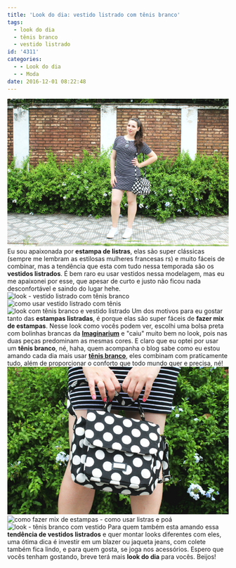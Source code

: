 ```yaml
---
title: 'Look do dia: vestido listrado com tênis branco'
tags:
  - look do dia
  - tênis branco
  - vestido listrado
id: '4311'
categories:
  - - Look do dia
  - - Moda
date: 2016-12-01 08:22:48
---
```


![look - vestido listrado com tênis](/images/2016/11/como-usar-vestido-listrado.jpg) Eu sou apaixonada por **estampa de listras**, elas são super clássicas (sempre me lembram as estilosas mulheres francesas rs) e muito fáceis de combinar, mas a tendência que esta com tudo nessa temporada são os **vestidos listrados**. É bem raro eu usar vestidos nessa modelagem, mas eu me apaixonei por esse, que apesar de curto e justo não ficou nada desconfortável e saindo do lugar hehe. ![look - vestido listrado com tênis branco](/images/2016/11/como-usar-vestido-com-tênis.jpg) ![como usar vestido listrado com tênis](/images/2016/11/look-vestido-listrado-com-tênis-branco.jpg) ![look com tênis branco e vestido listrado ](/images/2016/11/como-usar-tênis-com-vestido-look.jpg) Um dos motivos para eu gostar tanto das **estampas listradas**, é porque elas são super fáceis de **fazer mix de estampas**. Nesse look como vocês podem ver, escolhi uma bolsa preta com bolinhas brancas da [**Imaginarium**](http://loja.imaginarium.com.br/) e "caiu" muito bem no look, pois nas duas peças predominam as mesmas cores. E claro que eu optei por usar um **tênis branco**, né, haha, quem acompanha o blog sabe como eu estou amando cada dia mais usar [**tênis branco**](http://natalia.blog.br/como-usar-tenis-branco/), eles combinam com praticamente tudo, além de proporcionar o conforto que todo mundo quer e precisa, né! ![bolsa de bolinha - como usar](/images/2016/11/como-usar-bolsa-de-bolinha.jpg) ![como fazer mix de estampas - como usar listras e poá](/images/2016/11/look-vestido-listrado-com-tênis.jpg) ![look - tênis branco com vestido ](/images/2016/11/como-usar-tênis-branco-com-vestido.jpg) Para quem também esta amando essa **tendência de vestidos listrados** e quer montar looks diferentes com eles, uma ótima dica é investir em um blazer ou jaqueta jeans, com colete também fica lindo, e para quem gosta, se joga nos acessórios. Espero que vocês tenham gostando, breve terá mais **look do dia** para vocês. Beijos!
